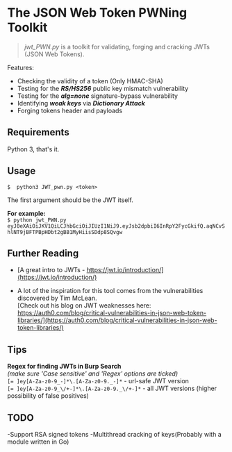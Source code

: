 # The JSON Web Token PWNing Toolkit
>*jwt_PWN.py* is a toolkit for validating, forging and cracking JWTs (JSON Web Tokens).  


Features:
- Checking the validity of a token (Only HMAC-SHA)
- Testing for the ***RS/HS256*** public key mismatch vulnerability
- Testing for the ***alg=none*** signature-bypass vulnerability
- Identifying ***weak keys*** via ***Dictionary Attack*** 
- Forging tokens header and payloads

## Requirements
Python 3, that's it.

## Usage
`$  python3 JWT_pwn.py <token>`  

The first argument should be the JWT itself.

**For example:**  
`$ python jwt_PWN.py eyJ0eXAiOiJKV1QiLCJhbGciOiJIUzI1NiJ9.eyJsb2dpbiI6InRpY2FycGkifQ.aqNCvShlNT9jBFTPBpHDbt2gBB1MyHiisSDdp8SQvgw`


## Further Reading
* [A great intro to JWTs - https://jwt.io/introduction/](https://jwt.io/introduction/)

* A lot of the inspiration for this tool comes from the vulnerabilities discovered by Tim McLean.  
[Check out his blog on JWT weaknesses here: https://auth0.com/blog/critical-vulnerabilities-in-json-web-token-libraries/](https://auth0.com/blog/critical-vulnerabilities-in-json-web-token-libraries/)

## Tips
**Regex for finding JWTs in Burp Search**  
*(make sure 'Case sensitive' and 'Regex' options are ticked)*  
`[= ]ey[A-Za-z0-9_-]*\.[A-Za-z0-9._-]*` - url-safe JWT version  
`[= ]ey[A-Za-z0-9_\/+-]*\.[A-Za-z0-9._\/+-]*` - all JWT versions (higher possibility of false positives)

## TODO
-Support RSA signed tokens
-Multithread cracking of keys(Probably with a module written in Go)